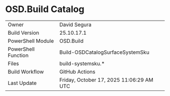 ﻿# OSD.Build Catalog

| | |
|-|-|
| Owner | David Segura |
| Build Version | 25.10.17.1 |
| PowerShell Module | OSD.Build |
| PowerShell Function | Build-OSDCatalogSurfaceSystemSku |
| Files | build-systemsku.* |
| Build Workflow | GitHub Actions |
| Last Update | Friday, October 17, 2025 11:06:29 AM UTC |
